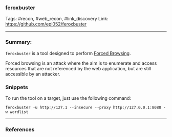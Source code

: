 ### feroxbuster
Tags: #recon, #web_recon, #link_discovery
Link: https://github.com/epi052/feroxbuster

---
### Summary: 

`feroxbuster` is a tool designed to perform [Forced Browsing](https://owasp.org/www-community/attacks/Forced_browsing).

Forced browsing is an attack where the aim is to enumerate and access resources that are not referenced by the web application, but are still accessible by an attacker.

### Snippets

To run the tool on a target, just use the following command:

```
feroxbuster -u http://127.1 --insecure --proxy http://127.0.0.1:8080 -w wordlist
```

---

### References